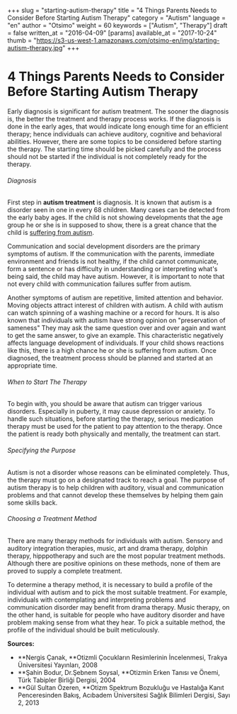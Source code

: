 +++
slug = "starting-autism-therapy"
title = "4 Things Parents Needs to Consider Before Starting Autism Therapy"
category = "Autism"
language = "en"
author = "Otsimo"
weight = 60
keywords = ["Autism", "Therapy"]
draft = false
written_at = "2016-04-09"
[params]
available_at = "2017-10-24"
thumb = "https://s3-us-west-1.amazonaws.com/otsimo-en/img/starting-autism-therapy.jpg"
+++


# 4 Things Parents Needs to Consider Before Starting Autism Therapy

Early diagnosis is significant for autism treatment. The sooner the diagnosis is, the better the treatment and therapy process works. If the diagnosis is done in the early ages, that would indicate long enough time for an efficient therapy; hence individuals can achieve auditory, cognitive and behavioral abilities. However, there are some topics to be considered before starting the therapy. The starting time should be picked carefully and the process should not be started if the individual is not completely ready for the therapy.


###### Diagnosis

First step in **autism treatment** is diagnosis. It is known that autism is a disorder seen in one in every 68 children. Many cases can be detected from the early baby ages. If the child is not showing developments that the age group he or she is in supposed to show, there is a great chance that the child is [suffering from autism](/typical-characteristics-autism-spectrum-disorder/).

Communication and social development disorders are the primary symptoms of autism. If the communication with the parents, immediate environment and friends is not healthy, if the child cannot communicate, form a sentence or has difficulty in understanding or interpreting what's being said, the child may have autism. However, it is important to note that not every child with communication failures suffer from autism.


Another symptoms of autism are repetitive, limited attention and behavior. Moving objects attract interest of children with autism. A child with autism can watch spinning of a washing machine or a record for hours. It is also known that individuals with autism have strong opinion on "preservation of sameness" They may ask the same question over and over again and want to get the same answer, to give an example. This characteristic negatively affects language development of individuals. If your child shows reactions like this, there is a high chance he or she is suffering from autism. Once diagnosed, the treatment process should be planned and started at an appropriate time.

###### When to Start The Therapy

To begin with, you should be aware that autism can trigger various disorders. Especially in puberty, it may cause depression or anxiety. To handle such situations, before starting the therapy, serious medication therapy must be used for the patient to pay attention to the therapy. Once the patient is ready both physically and mentally, the treatment can start.

###### Specifying the Purpose

Autism is not a disorder whose reasons can be eliminated completely. Thus, the therapy must go on a designated track to reach a goal. The purpose of autism therapy is to help children with auditory, visual and communication problems and that cannot develop these themselves by helping them gain some skills back.

###### Choosing a Treatment Method

There are many therapy methods for individuals with autism. Sensory and auditory integration therapies, music, art and drama therapy, dolphin therapy, hipppotherapy and such are the most popular treatment methods. Although there are positive opinions on these methods, none of them are proved to supply a complete treatment.

To determine a therapy method, it is necessary to build a profile of the individual with autism and to pick the most suitable treatment. For example, individuals with contemplating and interpreting problems and communication disorder may benefit from drama therapy. Music therapy, on the other hand, is suitable for people who have auditory disorder and have problem making sense from what they hear. To pick a suitable method, the profile of the individual should be built meticulously.

**Sources:**

  * **Nergis Çanak, **Otizmli Çocukların Resimlerinin İncelenmesi, Trakya Üniversitesi Yayınları, 2008
  * **Şahin Bodur, Dr.Şebnem Soysal, **Otizmin Erken Tanısı ve Önemi, Türk Tabipler Birliği Dergisi, 2004
  * **Gül Sultan Özeren, **Otizm Spektrum Bozukluğu ve Hastalığa Kanıt Penceresinden Bakış, Acıbadem Üniversitesi Sağlık Bilimleri Dergisi, Sayı 2, 2013
